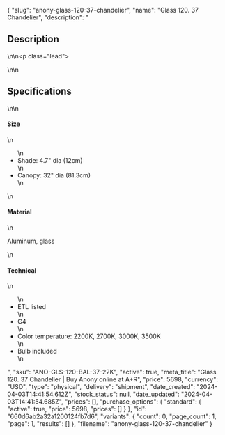 {
  "slug": "anony-glass-120-37-chandelier",
  "name": "Glass 120. 37 Chandelier",
  "description": "<h2>Description</h2>\n<!-- split -->\n<p class=\"lead\"> </p>\n<!-- split -->\n<h2>Specifications</h2>\n<!-- split -->\n<h4>Size</h4>\n<ul>\n<li>Shade: 4.7\" dia (12cm)</li>\n<li>Canopy: 32\" dia (81.3cm)</li>\n</ul>\n<h4>Material</h4>\n<p>Aluminum, glass</p>\n<h4>Technical</h4>\n<ul>\n<li>ETL listed</li>\n<li>G4</li>\n<li>Color temperature: 2200K, 2700K, 3000K, 3500K</li>\n<li>Bulb included</li>\n</ul>",
  "sku": "ANO-GLS-120-BAL-37-22K",
  "active": true,
  "meta_title": "Glass 120. 37 Chandelier | Buy Anony online at A+R",
  "price": 5698,
  "currency": "USD",
  "type": "physical",
  "delivery": "shipment",
  "date_created": "2024-04-03T14:41:54.612Z",
  "stock_status": null,
  "date_updated": "2024-04-03T14:41:54.685Z",
  "prices": [],
  "purchase_options": {
    "standard": {
      "active": true,
      "price": 5698,
      "prices": []
    }
  },
  "id": "660d6ab2a32a1200124fb7d6",
  "variants": {
    "count": 0,
    "page_count": 1,
    "page": 1,
    "results": []
  },
  "filename": "anony-glass-120-37-chandelier"
}